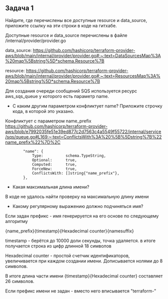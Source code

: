 ## Задача 1
Найдите, где перечислены все доступные resource и data_source, приложите ссылку на эти строки в коде на гитхабе.

Доступные resource и data_source перечислены в файле /internal/provider/provider.go

data_source: https://github.com/hashicorp/terraform-provider-aws/blob/main/internal/provider/provider.go#:~:text=DataSourcesMap%3A%20map%5Bstring%5D*schema.Resource%7B

resource: https://github.com/hashicorp/terraform-provider-aws/blob/main/internal/provider/provider.go#:~:text=ResourcesMap%3A%20map%5Bstring%5D*schema.Resource%7B

Для создания очереди сообщений SQS используется ресурс aws_sqs_queue у которого есть параметр name.
 - С каким другим параметром конфликтует name? Приложите строчку кода, в которой это указано.
 
 Конфликтует с параметром name_prefix  https://github.com/hashicorp/terraform-provider-aws/blob/e7992035fe51e39ed877c2d7563c4a5549f55722/internal/service/sqs/queue.go#L169:~:text=ConflictsWith%3A%20%5B%5Dstring%7B%22name_prefix%22%7D%2C
```
		"name": {
			Type:          schema.TypeString,
			Optional:      true,
			Computed:      true,
			ForceNew:      true,
			ConflictsWith: []string{"name_prefix"},
		},
```
 - Какая максимальная длина имени?
 
 В коде не удалось найти проверку на максимальную длину имени
 - Какому регулярному выражению должно подчиняться имя?
 
 Если задан префикс - имя генерируется на его основе по следующему алгоритму
 
 {name_prefix}{timestamp}{Hexadecimal counter}{namesuffix}
 
 timestamp - берётся до 10000 доли секунды, точка удаляется. в итоге получается строка из цифр длинной 18 символов
 
 Hexadecimal counter - простой счетчик идентификаторов, увеличивается при каждом создании имени. Дописывается нолями до 8 символов.
 
 В итоге длина части имени {timestamp}{Hexadecimal counter} составляет 26 символов. 
 
 Если префикс имени не задан - вместо него вписывается "terraform-"

